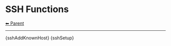 # SSH Functions

<!-- TEMPLATE header 2 -->
[⬅ Parent ](../index.md)
<hr />

{sshAddKnownHost}
{sshSetup}
